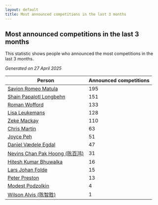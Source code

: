 ```yaml
---
layout: default
title: Most announced competitions in the last 3 months
---
```

## Most announced competitions in the last 3 months
This statistic shows people who announced the most competitions in the last 3 months.

*Generated on 27 April 2025*

| Person | Announced competitions |
| --- | --- |
| [Savion Romeo Matula](https://www.worldcubeassociation.org/persons/2019MATU03) | 195 |
| [Shain Papalotl Longbehn](https://www.worldcubeassociation.org/persons/2020LONG05) | 151 |
| [Roman Wofford](https://www.worldcubeassociation.org/persons/2017WOFF01) | 133 |
| [Lisa Leukemans](https://www.worldcubeassociation.org/persons/2021LEUK01) | 128 |
| [Zeke Mackay](https://www.worldcubeassociation.org/persons/2015MACK06) | 110 |
| [Chris Martin](https://www.worldcubeassociation.org/persons/2013MART03) | 63 |
| [Joyce Peh](https://www.worldcubeassociation.org/persons/2017PEHJ01) | 51 |
| [Daniel Vædele Egdal](https://www.worldcubeassociation.org/persons/2013EGDA01) | 47 |
| [Nevins Chan Pak Hoong (陈百鸿)](https://www.worldcubeassociation.org/persons/2010CHAN20) | 31 |
| [Hitesh Kumar Bhuwalka](https://www.worldcubeassociation.org/persons/2022BHUW01) | 16 |
| [Lars Johan Folde](https://www.worldcubeassociation.org/persons/2018FOLD01) | 15 |
| [Peter Preston](https://www.worldcubeassociation.org/persons/2017PRES02) | 13 |
| [Modest Podzolkin](https://www.worldcubeassociation.org/persons/2017PODZ01) | 4 |
| [Wilson Alvis (陈智胜)](https://www.worldcubeassociation.org/persons/2011ALVI01) | 1 |

